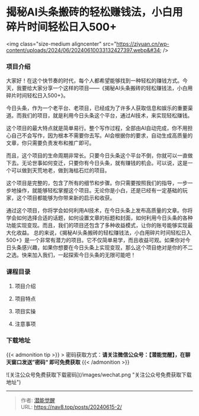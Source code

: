 # 揭秘AI头条搬砖的轻松赚钱法，小白用碎片时间轻松日入500&#43;


&lt;img class=&#34;size-medium aligncenter&#34; src=&#34;https://ziyuan.cn/wp-content/uploads/2024/06/20240610033132427397.webp&#34;  /&gt;

###  项目介绍

大家好！在这个快节奏的时代，每个人都希望能够找到一种轻松的赚钱方式。今天，我要给大家分享一个这样的项目——《揭秘AI头条搬砖的轻松赚钱法，小白用碎片时间轻松日入500&#43;》。

今日头条，作为一个老平台、老项目，已经成为了许多人获取信息和娱乐的重要渠道。而我们的项目，就是利用今日头条这个平台，通过AI技术，来实现轻松赚钱。

这个项目的最大特点就是简单易行。整个写作过程，全部由AI自动完成，你不用担心自己不会写作，因为根本不需要你去写。AI会根据你的要求，自动生成高质量的文章，你只需要负责发布和推广即可。

而且，这个项目的生命周期非常长。只要今日头条这个平台不倒，你就可以一直做下去。无论世事如何变迁，只要你有今日头条，就有赚钱的机会。可以说，这是一个可以做到天荒地老，做到海枯石烂的项目。

这个项目是完整的，包含了所有的细节和步骤。你只需要按照我们的指导，一步一步地操作，就能够轻松掌握这个项目。无论你是小白，还是已经有一定基础的玩家，这个项目都能够为你带来新的启示和收获。

通过这个项目，你将学会如何利用AI技术，在今日头条上发布高质量的文章。你将学会如何选择合适的话题，如何设置文章的标题和封面，如何利用今日头条的各种功能实现变现。而且，我们的项目还包含了多种收益模式，让你的账号能够实现最大化收益。
总的来说，《揭秘AI头条搬砖的轻松赚钱法，小白用碎片时间轻松日入500&#43;》是一个非常有潜力的项目。它不仅简单易学，而且收益可观。如果你对今日头条感兴趣，如果你想要在今日头条上实现变现，那么这个项目绝对是你的不二之选。快来加入我们，一起探索今日头条的无限可能吧！

###  课程目录

 1. 项目介绍

 1. 项目特点

 1. 项目实操

 1. 注意事项



### 下载地址




{{&lt; admonition tip &gt;}}
&gt; 密码获取方式：**请关注微信公众号：【潜能觉醒】，在聊天窗口发送”密码“ 即可免费获取**
{{&lt; /admonition &gt;}}


![关注公众号免费获取下载密码](/images/wechat.png &#34;关注公众号免费获取下载地址&#34;)

---

> 作者: [潜能觉醒](https://nav8.top)  
> URL: https://nav8.top/posts/20240615-2/  

